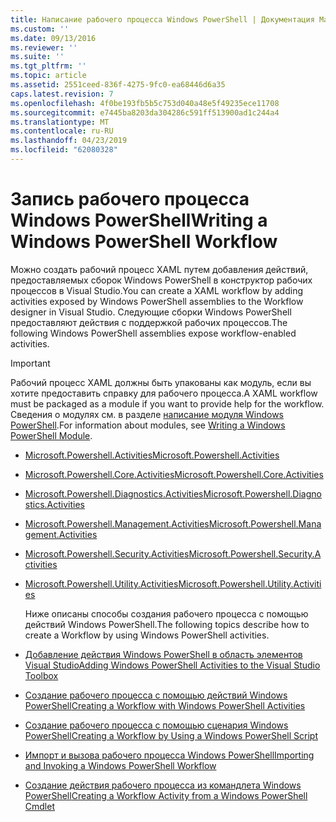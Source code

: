 ```yaml
---
title: Написание рабочего процесса Windows PowerShell | Документация Майкрософт
ms.custom: ''
ms.date: 09/13/2016
ms.reviewer: ''
ms.suite: ''
ms.tgt_pltfrm: ''
ms.topic: article
ms.assetid: 2551ceed-836f-4275-9fc0-ea68446d6a35
caps.latest.revision: 7
ms.openlocfilehash: 4f0be193fb5b5c753d040a48e5f49235ece11708
ms.sourcegitcommit: e7445ba8203da304286c591ff513900ad1c244a4
ms.translationtype: MT
ms.contentlocale: ru-RU
ms.lasthandoff: 04/23/2019
ms.locfileid: "62080328"
---
```

# <a name="writing-a-windows-powershell-workflow"></a><span data-ttu-id="96314-102">Запись рабочего процесса Windows PowerShell</span><span class="sxs-lookup"><span data-stu-id="96314-102">Writing a Windows PowerShell Workflow</span></span>

<span data-ttu-id="96314-103">Можно создать рабочий процесс XAML путем добавления действий, предоставляемых сборок Windows PowerShell в конструктор рабочих процессов в Visual Studio.</span><span class="sxs-lookup"><span data-stu-id="96314-103">You can create a XAML workflow by adding activities exposed by Windows PowerShell assemblies to the Workflow designer in Visual Studio.</span></span> <span data-ttu-id="96314-104">Следующие сборки Windows PowerShell предоставляют действия с поддержкой рабочих процессов.</span><span class="sxs-lookup"><span data-stu-id="96314-104">The following Windows PowerShell assemblies expose workflow-enabled activities.</span></span>

> [!IMPORTANT]
> <span data-ttu-id="96314-105">Рабочий процесс XAML должны быть упакованы как модуль, если вы хотите предоставить справку для рабочего процесса.</span><span class="sxs-lookup"><span data-stu-id="96314-105">A XAML workflow must be packaged as a module if you want to provide help for the workflow.</span></span> <span data-ttu-id="96314-106">Сведения о модулях см. в разделе [написание модуля Windows PowerShell](../module/writing-a-windows-powershell-module.md).</span><span class="sxs-lookup"><span data-stu-id="96314-106">For information about modules, see [Writing a Windows PowerShell Module](../module/writing-a-windows-powershell-module.md).</span></span>

- [<span data-ttu-id="96314-107">Microsoft.Powershell.Activities</span><span class="sxs-lookup"><span data-stu-id="96314-107">Microsoft.Powershell.Activities</span></span>](/dotnet/api/Microsoft.PowerShell.Activities)

- [<span data-ttu-id="96314-108">Microsoft.Powershell.Core.Activities</span><span class="sxs-lookup"><span data-stu-id="96314-108">Microsoft.Powershell.Core.Activities</span></span>](/dotnet/api/Microsoft.PowerShell.Core.Activities)

- [<span data-ttu-id="96314-109">Microsoft.Powershell.Diagnostics.Activities</span><span class="sxs-lookup"><span data-stu-id="96314-109">Microsoft.Powershell.Diagnostics.Activities</span></span>](/dotnet/api/Microsoft.PowerShell.Diagnostics.Activities)

- [<span data-ttu-id="96314-110">Microsoft.Powershell.Management.Activities</span><span class="sxs-lookup"><span data-stu-id="96314-110">Microsoft.Powershell.Management.Activities</span></span>](/dotnet/api/Microsoft.PowerShell.Management.Activities)

- [<span data-ttu-id="96314-111">Microsoft.Powershell.Security.Activities</span><span class="sxs-lookup"><span data-stu-id="96314-111">Microsoft.Powershell.Security.Activities</span></span>](/dotnet/api/Microsoft.PowerShell.Security.Activities)

- [<span data-ttu-id="96314-112">Microsoft.Powershell.Utility.Activities</span><span class="sxs-lookup"><span data-stu-id="96314-112">Microsoft.Powershell.Utility.Activities</span></span>](/dotnet/api/Microsoft.PowerShell.Utility.Activities)

  <span data-ttu-id="96314-113">Ниже описаны способы создания рабочего процесса с помощью действий Windows PowerShell.</span><span class="sxs-lookup"><span data-stu-id="96314-113">The following topics describe how to create a Workflow by using Windows PowerShell activities.</span></span>

- [<span data-ttu-id="96314-114">Добавление действия Windows PowerShell в область элементов Visual Studio</span><span class="sxs-lookup"><span data-stu-id="96314-114">Adding Windows PowerShell Activities to the Visual Studio Toolbox</span></span>](./adding-windows-powershell-activities-to-the-visual-studio-toolbox.md)

- [<span data-ttu-id="96314-115">Создание рабочего процесса с помощью действий Windows PowerShell</span><span class="sxs-lookup"><span data-stu-id="96314-115">Creating a Workflow with Windows PowerShell Activities</span></span>](./creating-a-workflow-with-windows-powershell-activities.md)

- [<span data-ttu-id="96314-116">Создание рабочего процесса с помощью сценария Windows PowerShell</span><span class="sxs-lookup"><span data-stu-id="96314-116">Creating a Workflow by Using a Windows PowerShell Script</span></span>](./creating-a-workflow-by-using-a-windows-powershell-script.md)

- [<span data-ttu-id="96314-117">Импорт и вызова рабочего процесса Windows PowerShell</span><span class="sxs-lookup"><span data-stu-id="96314-117">Importing and Invoking a Windows PowerShell Workflow</span></span>](./importing-and-invoking-a-windows-powershell-workflow.md)

- [<span data-ttu-id="96314-118">Создание действия рабочего процесса из командлета Windows PowerShell</span><span class="sxs-lookup"><span data-stu-id="96314-118">Creating a Workflow Activity from a Windows PowerShell Cmdlet</span></span>](./creating-a-workflow-activity-from-a-windows-powershell-cmdlet.md)
